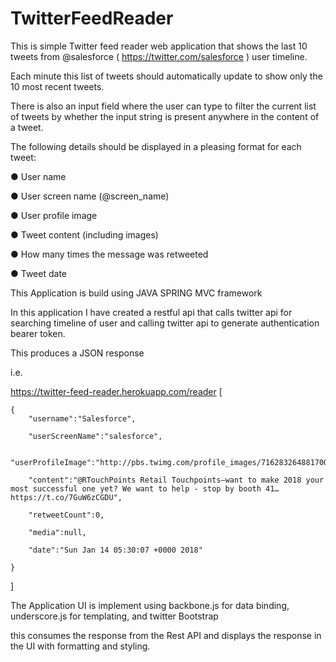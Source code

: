 # TwitterFeedReader



This is simple Twitter feed reader web application that shows the last 10 tweets from
@salesforce ( https://twitter.com/salesforce ) user timeline. 

Each minute this list
of tweets should automatically update to show only the 10 most recent tweets.

There is also an  input field where the user can type to filter the current
list of tweets by whether the input string is present anywhere in the content of a
tweet.

The following details should be displayed in a pleasing format for each tweet:

● User name

● User screen name (@screen_name)

● User profile image

● Tweet content (including images)

● How many times the message was retweeted

● Tweet date 


This Application is build using JAVA SPRING MVC framework

In this application I have created a restful api that calls twitter api for searching timeline of user and calling twitter api to generate
authentication bearer token.

This produces a  JSON  response 

i.e.

https://twitter-feed-reader.herokuapp.com/reader
[

	{
		"username":"Salesforce",

		"userScreenName":"salesforce",

		"userProfileImage":"http://pbs.twimg.com/profile_images/716283264881700865/voT_NePC_normal.jpg",

		"content":"@RTouchPoints Retail Touchpoints—want to make 2018 your most successful one yet? We want to help - stop by booth 41… https://t.co/7GuW6zCGDU",

		"retweetCount":0,

		"media":null,

		"date":"Sun Jan 14 05:30:07 +0000 2018"

	}

]
	


The Application UI is implement using backbone.js for data binding, underscore.js for templating, and twitter Bootstrap



this consumes the response from the Rest API and displays the response in the UI with formatting and styling.




